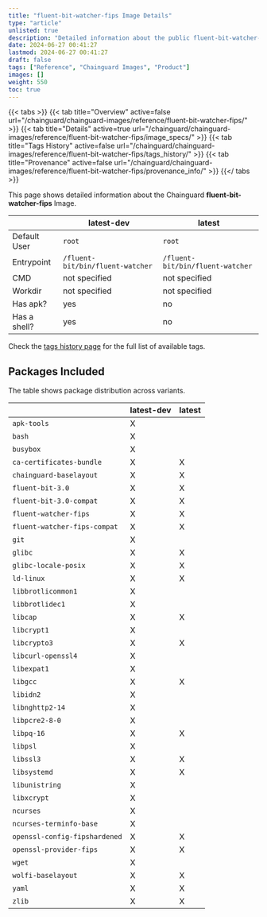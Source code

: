 ```yaml
---
title: "fluent-bit-watcher-fips Image Details"
type: "article"
unlisted: true
description: "Detailed information about the public fluent-bit-watcher-fips Chainguard Image."
date: 2024-06-27 00:41:27
lastmod: 2024-06-27 00:41:27
draft: false
tags: ["Reference", "Chainguard Images", "Product"]
images: []
weight: 550
toc: true
---
```


{{< tabs >}}
{{< tab title="Overview" active=false url="/chainguard/chainguard-images/reference/fluent-bit-watcher-fips/" >}}
{{< tab title="Details" active=true url="/chainguard/chainguard-images/reference/fluent-bit-watcher-fips/image_specs/" >}}
{{< tab title="Tags History" active=false url="/chainguard/chainguard-images/reference/fluent-bit-watcher-fips/tags_history/" >}}
{{< tab title="Provenance" active=false url="/chainguard/chainguard-images/reference/fluent-bit-watcher-fips/provenance_info/" >}}
{{</ tabs >}}

This page shows detailed information about the Chainguard **fluent-bit-watcher-fips** Image.

|              | latest-dev                       | latest                           |
|--------------|----------------------------------|----------------------------------|
| Default User | `root`                           | `root`                           |
| Entrypoint   | `/fluent-bit/bin/fluent-watcher` | `/fluent-bit/bin/fluent-watcher` |
| CMD          | not specified                    | not specified                    |
| Workdir      | not specified                    | not specified                    |
| Has apk?     | yes                              | no                               |
| Has a shell? | yes                              | no                               |

Check the [tags history page](/chainguard/chainguard-images/reference/fluent-bit-watcher-fips/tags_history/) for the full list of available tags.

## Packages Included
The table shows package distribution across variants.

|                               | latest-dev | latest |
|-------------------------------|------------|--------|
| `apk-tools`                   | X          |        |
| `bash`                        | X          |        |
| `busybox`                     | X          |        |
| `ca-certificates-bundle`      | X          | X      |
| `chainguard-baselayout`       | X          | X      |
| `fluent-bit-3.0`              | X          | X      |
| `fluent-bit-3.0-compat`       | X          | X      |
| `fluent-watcher-fips`         | X          | X      |
| `fluent-watcher-fips-compat`  | X          | X      |
| `git`                         | X          |        |
| `glibc`                       | X          | X      |
| `glibc-locale-posix`          | X          | X      |
| `ld-linux`                    | X          | X      |
| `libbrotlicommon1`            | X          |        |
| `libbrotlidec1`               | X          |        |
| `libcap`                      | X          | X      |
| `libcrypt1`                   | X          |        |
| `libcrypto3`                  | X          | X      |
| `libcurl-openssl4`            | X          |        |
| `libexpat1`                   | X          |        |
| `libgcc`                      | X          | X      |
| `libidn2`                     | X          |        |
| `libnghttp2-14`               | X          |        |
| `libpcre2-8-0`                | X          |        |
| `libpq-16`                    | X          | X      |
| `libpsl`                      | X          |        |
| `libssl3`                     | X          | X      |
| `libsystemd`                  | X          | X      |
| `libunistring`                | X          |        |
| `libxcrypt`                   | X          |        |
| `ncurses`                     | X          |        |
| `ncurses-terminfo-base`       | X          |        |
| `openssl-config-fipshardened` | X          | X      |
| `openssl-provider-fips`       | X          | X      |
| `wget`                        | X          |        |
| `wolfi-baselayout`            | X          | X      |
| `yaml`                        | X          | X      |
| `zlib`                        | X          | X      |

